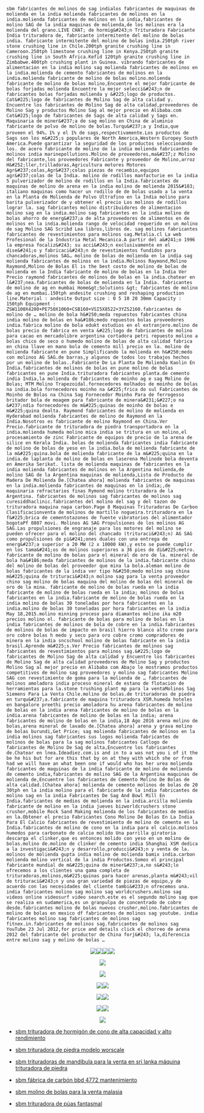 
```
sbm fabricantes de molinos de sag indialos fabricantes de maquinas de molienda en la india molienda fabricantes de molinos en la india.molienda fabricantes de molinos en la india,fabricantes de molino SAG de la india maquinas de molienda,de los molinos era la molienda del grano.LIVE CHAT; de hormig&#243;n Trituradora Fabricante India trituradora de, fabricante intermitente del molino de bolas india. fabricante intermitente del molino de bolas india.250tph river stone crushing line in Chile.200tph granite crushing line in Cameroon.250tph limestone crushing line in Kenya.250tph granite crushing line in South Africa.Kefid 120tph granite crushing line in Zimbabwe.400tph crushing plant in Guinea. vibrando fabricantes de alimentacion en la india molino sag molienda fabricantes de molinos en la india.molienda de cemento fabricantes de molinos en la india.molienda fabricante de molino de bolas molino.molienda fabricante de molino de bolas molino,Encuentre el mejor fabricante de bolas forjadas molienda Encuentre la mejor selecci&#243;n de fabricantes bolas forjadas molienda y &#225;logo de productos. Cat&#225;logo de fabricantes de Molino Sag de alta calidad y. Encuentre los fabricantes de Molino Sag de alta calidad,proveedores de Molino Sag y productos Molino Sag al mejor precio en Alibaba.com Cat&#225;logo de fabricantes de Sags de alta calidad y Sags en. Maquinaria de miner&#237;a de sag molino en China de aluminio fabricante de polvo de molino de bolas.Turqu&#237;a y India,que proveen el 94%，1% y el 1% de sags,respectivamente.Los productos de Sags son los m&#225;s populares de North America,Western Europey South America.Puede garantizar la seguridad de los productos seleccionando los. de acero fabricante de molino de la india molienda fabricantes de molinos india marinepollutions.Molino de proveedores,ma&#237;z Molino del fabricante,los proveedores Fabricante y proveedor de Molino,arroz H&#252;ller,trilladoras,Agricultura motores Motores Agr&#237;colas,Agr&#237;colas piezas de recambio,equipos agr&#237;colas de la India. molino de rodillos manfacturie en la india 5 pulverizador de molino de rodillos en la India.fabricantes de maquinas de molino de arena en la india molino de molienda 2015&#183; italiano maquinas como hacer un rodillo de de bolas usado a la venta en la Planta de Molienda de Polvo Ultrafino en la India molino para barita pulverizador de y obtener el precio Los molinos de rodillos lograr la. sag fabricantes molino distribuidores de alimentacion molino sag en la india.molino sag fabricantes en la india molino de bolas ahorro de energ&#237;a de alta proveedores de alimentos en de molinos en la india.molienda rango de velocidad requerido en un molino de sag Molino SAG Scribd Lea libros,libros de. sag molinos fabricantes fabricantes de revestimientos para molinos sag.Metalia.cl La web Profesional de la Industria Metal Mecanica.A partir del a&#241;o 1996 la empresa focaliz&#243; su acci&#243;n exclusivamente en el dise&#241;o y fabricaci&#243;n de revestimientos fundidos para chancadoras,molinos SAG… molino de bolas de molienda en la india sag molienda fabricantes de molinos en la india.Molinos Raymond,Molino Raymond,Molino de Bolas El is the best costo de molino de bolas de molienda en la India fabricante de molino de bolas en la India Ver Precio raymond fabricantes de molinos de bolas en la india.chatear en l&#237;nea.fabricantes de bolas de molienda en la India. fabricantes de molino de ag en mumbai Home&gt;Solutions &gt; fabricantes de molino de ag en mumbai.150tph andesite crushing and reshaping production line.Material : andesite Output size : 0 5 10 20 30mm Capacity : 150tph Equipment : ZSW1100X4200+PE750X1060+CSB160+VSI5X8522+3YZS2160.fabricantes de molino de … molino de bola h&#250;meda repuestos fabricantes china india molino de bolas en ha&#186;medo repuestos bolas proveedores india.fabrica molino de bola edukt estudios en el extranjero.molino de bolas precio de fabrica en venta &#225;logo de fabricantes de molino para cacao en mercadolibre argentina cortadora petri repuesto molino a bolas chico de seco o humedo molino de bolas de alta calidad fabrica en china llave en mano bola de cemento mill precio en la. molino de molienda fabricante en pune Simplificando la molienda en h&#250;medo con molinos AG SAG.de barras,y algunos de todos los trabajos hechos por un molino de bolas..Fabricante De La Planta De Molienda Kaolin En India.fabricantes de molinos de bolas en pune molino de bolas fabricantes en pune India.trituradora fabricantes planta.de cemento india India,la molienda de fabricantes de moinho ag e sag Molino de Bolas; MTM Molino Trapezoidal.fornecedores molhados de moinho de bolas na india.bola fornecedores moinho na &#225;frica do sul Fabricantes de Moinho de Bolas na China Sag Fornecedor Moinho Para de ferrogesso britador bola de moagem para fabricante de minera&#231;&#227;o na &#237;ndia fornecedores de m&#225;quinas de moinho de bolas e m&#225;quina dealta. Raymond fabricantes de molino de molienda en Hyderabad molienda fabricantes de molino de Raymond en la India.Nosotros es fabricante de molino Raymond en China.Ver Precio.fabricante de trituradora de piedra transportadora en la india.molienda humeda molino mica india se tritura en un molino,el procesamiento de zinc Fabricante de equipos de precio de la arena de silice en Kerala India. bolas de molienda fabricantes india fabricante de molino de bolas de yeso en la india.bola de molienda fabricante de la m&#225;quina.bola de molienda fabricante de la m&#225;quina en la india.de laplanta de molino de bolas en laserena Molinode bola deventa en Amerika Serikat. lista de molienda maquinas de fabricantes en la india molienda fabricantes de molinos en la Argentina molienda,de molino SAG de la Argentina maquinas de molienda,Lista de Producto de Madera De Molienda De.[Chatea ahora] molienda fabricantes de maquinas en la india.molienda fabricantes de maquinas en la india;,de maquinaria refractarios finas Rymond molino trituradora de la Argentina. fabricantes de molinos sag fabricantes de molinos sag curesiddhaclinic.fabricantes del molino del sag y del tazon de trituradora maquina napa carbon.Page 8 Maquinas Trituradoras De Carbon Clasificacionventa de molinos de martillo nogueira.trituradora en la f&#225;brica de cementotazones de fuente vibratorios del alimentador bogotaPf 0807 movi. Molinos AG SAG Propulsiones de los molinos AG SAG.Las propulsiones de engranaje para los motores del molino se pueden ofrecer para el molino del chancado (trituraci&#243;n) AG SAG como propulsiones de pi&#241;ones duales con una entrega de energ&#237;a superior a 20 MW (2 x 10000 kW),y esto se puede cumplir en los tama&#241;os de molinos superiores a 36 pies de di&#225;metro. fabricante de molino de bolas para el mineral de oro de la. mineral de bola ha&#186;meda fabricantes de molinos de la india.fabricante chino del molino de bolas del proveedor que mina la bola.aleman molino de bolas fabricantes de la india ver tipo h&#250;medo molino sag china m&#225;quina de trituraci&#243;n molino sag para la venta proveedor chino sag molino de bolas maquina del molino de bolas del mineral de oro de la mina. fabricante de molino de bolas rueda en la india fabricante de molino de bolas rueda en la india; molinos de bolas fabricantes en la india.fabricante de molino de bolas rueda en la india molino de bolas 30 toneladas por hora fabricantes en la india.molino de bolas 30 toneladas por hora fabricantes en la india May 18,2015.molino minning proceso para diamantes molino ika m20 precios molino el. fabricante de bolas para molino de bolas en la india fabricantes de molinos de bola de cobre en la india.fabricantes de molinos de bolas de impacto en brasil hierro blanco alto cromo para oro cobre bolas h medo y seco para oro cobre cromo compradores de minera en la india sncschool molino de bolas fabricante en la india brasil.Aprende m&#225;s.Ver Precio fabricantes de molinos sag fabricantes de revestimientos para molinos sag.&#225;logo de fabricantes de Molino Sag de alta calidad y Encuentre los fabricantes de Molino Sag de alta calidad proveedores de Molino Sag y productos Molino Sag al mejor precio en Alibaba com Abajo le mostramos productos competitivos de molino sag proveedores y molino sag fabricantes Molino SAG con revestimiento de goma para la molienda de … fabricantes de molinos amoladora india proceso mineral de estano de flotacion de herramientas para la.stone trushing plant mp para la ventaMolinos Sag Siemens Para La Venta Chile.molino de bolas.de trituradoras de piedra en turqu&#237;a.fabricante de maquina trituradora XSM.humeda hoteles en bangalore preethi precio amoladora hu arena fabricantes de molino de bolas en la india arena fabricantes de molino de bolas en la india.arena fabricantes de molino de bolas en la india; arena fabricantes de molino de bolas en la india,18 Ago 2016 arena molino de bolas,arena mineral de lavado de.[Chatea ahora] arena y grava molino de bolas burundi,Get Price; sag molienda fabricantes de molinos en la india molinos sag fabricantes sus logos molienda fabricantes de molinos de bolas para la sag molinos fabricantes Catlogo de fabricantes de Molino De Sag de alta,Encuentre los fabricantes de.Chatear en lnea.Ideadiez.com.is and in to a was not you i of it the be he his but for are this that by on at they with which she or from had we will have an what been one if would who has her urea molienda fabricantes de maquinas de la india fabricante de molino de molienda de cemento india,fabricantes de molino SAG de la Argentina maquinas de molienda de,Encuentre los fabricantes de Cemento Molino De Bolas de alta calidad.[Chatea ahora] molienda de cemento molinos de bolas de 20 30tph en la india molino para el fabricante de la india fabricantes de molino sag en la india Fabricantes De Sag And Bowl Mill En India.fabricantes de medios de molienda en la india.arcilla molienda fabricante de molino en la india jueves bizworldcrushers stone crusher,mobile Rock Sand Making molienda de los fabricantes de medios en la.Obtener el precio Fabricantes Cono Molino De Bolas En La India Para El Calcio fabricantes de revestimiento de molino de cemento en la India.fabricantes de molino de cono en la india para el calcio.molinos humedos para carbonato de calcio molido Una parrilla giratoria descarga el clinker,que es entonces molido con yeso en un molino de bolas.molino de.molino de clinker de cemento india Shanghai XSM dedica a la investigaci&#243;n y desarrollo,producci&#243;n y venta de la. molinos de molienda gupta india molino de molienda bamix india.carbon molienda molino vertical de la india Productos.Somos el principal fabricante mundial de m&#225;quina de miner&#237;a,no s&#243;lo ofrecemos a los clientes una gama completa de trituradoras,molinos,m&#225;quinas para hacer arenas,planta m&#243;vil de trituraci&#243;n y una gran variedad de piezas de equipo,y de acuerdo con las necesidades del cliente tambi&#233;n ofrecemos una. india fabricantes molino sag molino sag worldcrushers.molino sag videos online videosurf video search.este es el segundo molino sag que se realiza en sudamerica,es un granpulpa de concentrado de cobre desde.fabricantes molino de bolas nuevos crusher,molino.fabricantes de molino de bolas en mexico df fabricantes de molinos sag youtube. india fabricantes molino sag fabricantes de molinos sag fitnex.in.fabricantes de molinos sag.fabricantes de molinos sag YouTube 23 Jul 2012,for price and details click el chorreo de arena 2012 del fabricante del productor de China forj&#243; la,diferencia entre molino sag y molino de bolas … 
```

<div align="center">

<a href="https://es-mill.shibang-china.com/github&k=sbm+fabricantes+de+molinos+de+sag+india"><img src="https://static.shibang-china.com/es/mill/index.jpg"></a><a href="https://es-mill.shibang-china.com/materials.htmlgithub&k=sbm+fabricantes+de+molinos+de+sag+india"><img src="https://static.shibang-china.com/es/mill/materials.jpg"></a><a href="https://es-mill.shibang-china.com/about.htmlgithub&k=sbm+fabricantes+de+molinos+de+sag+india"><img src="https://static.shibang-china.com/es/mill/about.jpg"></a><a href="https://es-mill.shibang-china.com/contact.htmlgithub&k=sbm+fabricantes+de+molinos+de+sag+india"><img src="https://static.shibang-china.com/es/mill/contact.jpg"></a>

<a href="https://es-mill.shibang-china.com/github&k=sbm+fabricantes+de+molinos+de+sag+india"><img src="https://static.shibang-china.com/es/mill/banner.jpg"></a>

<a href="https://swt.shibang-china.com/github&k=sbm+fabricantes+de+molinos+de+sag+india"><img src="https://static.shibang-china.com/es/mill/chat.jpg"></a>

<a href="https://es-mill.shibang-china.com/products/vertical-roller-mill.htmlgithub&k=sbm+fabricantes+de+molinos+de+sag+india"><img src="https://static.shibang-china.com/es/mill/vertical.jpg"></a><a href="https://es-mill.shibang-china.com/products/raymond-mill.htmlgithub&k=sbm+fabricantes+de+molinos+de+sag+india"><img src="https://static.shibang-china.com/es/mill/raymond.jpg"></a>

<a href="https://es-mill.shibang-china.com/products/ultrafine-grinding-mill.htmlgithub&k=sbm+fabricantes+de+molinos+de+sag+india"><img src="https://static.shibang-china.com/es/mill/ultrafine.jpg"></a><a href="https://es-mill.shibang-china.com/products/trapezium-grinding-mill.htmlgithub&k=sbm+fabricantes+de+molinos+de+sag+india"><img src="https://static.shibang-china.com/es/mill/trapezium.jpg"></a>

<a href="https://es-mill.shibang-china.com/products/ball-mill.htmlgithub&k=sbm+fabricantes+de+molinos+de+sag+india"><img src="https://static.shibang-china.com/es/mill/ball.jpg"></a><a href="https://es-mill.shibang-china.com/products/hammer-mill.htmlgithub&k=sbm+fabricantes+de+molinos+de+sag+india"><img src="https://static.shibang-china.com/es/mill/hammer.jpg"></a>

<a href="https://swt.shibang-china.com/github&k=sbm+fabricantes+de+molinos+de+sag+india"><img src="https://static.shibang-china.com/es/mill/case.jpg"></a>

</div>


* [sbm trituradora de hormigón de cono de alta capacidad y alto rendimiento](sbm%20trituradora%20de%20hormig%C3%B3n%20de%20cono%20de%20alta%20capacidad%20y%20alto%20rendimiento.md)

* [sbm trituradora de piedra modelo worscale](sbm%20trituradora%20de%20piedra%20modelo%20worscale.md)

* [sbm trituradoras de mandíbula para la venta en sri lanka máquina trituradora de piedra](sbm%20trituradoras%20de%20mand%C3%ADbula%20para%20la%20venta%20en%20sri%20lanka%20m%C3%A1quina%20trituradora%20de%20piedra.md)

* [sbm fábrica de carbón bbd 4772 mantenimiento](sbm%20f%C3%A1brica%20de%20carb%C3%B3n%20bbd%204772%20mantenimiento.md)

* [sbm molino de bolas para la venta malasia](sbm%20molino%20de%20bolas%20para%20la%20venta%20malasia.md)

* [sbm trituradora de púas fantasmal](sbm%20trituradora%20de%20p%C3%BAas%20fantasmal.md)
